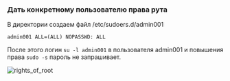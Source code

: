 ### Дать конкретному пользователю права рута 

В директории создаем файл /etc/sudoers.d/admin001
```
admin001 ALL=(ALL) NOPASSWD: ALL
```
После этого логин `su -l admin001` в пользователя admin001 и повышения права `sudo -s` пароль не запрашивает.

![rights_of_root](https://github.com/kyourselfer/OTUS_LinuxAdmin201804/blob/master/lesson17_pam/user_to_root/rights_of_root.gif)
